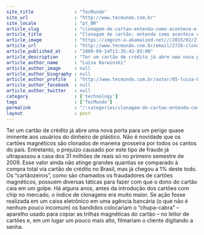 ```yaml
---
site_title               : "TecMundo"
site_url                 : "http://www.tecmundo.com.br"
site_locale              : "pt_BR"
article_slug             : "clonagem-de-cartao-entenda-como-acontece-e-os-riscos"
article_title            : "Clonagem de cartão: entenda como acontece e os riscos"
article_image            : "https://imgnzn-a.akamaized.net///2015/02/27/27113729349319-t1200x480.jpg"
article_url              : "http://www.tecmundo.com.br/email/2726-clonagem-de-cartao-entenda-como-acontece-e-os-riscos.htm"
article_published_at     : "2009-09-14T11:35:43-03:00"
article_description      : "Ter um cartão de crédito já abre uma nova porta para um perigo quase iminente aos usuários do dinheiro de plástico. Não é novidade que os cartões magnéticos são clonados de maneira grosseira por todos os cantos do país. Entretanto, o prejuízo causado por este tipo de fraude já ultrapassou a casa dos 31 milhões de reais só no primeiro semestre de 2009. Esse valor ainda não atinge grandes quantias se comparado à compra total via cartão de crédito no Brasil, mas já chegou a 1% deste todo. Os “cartãozeiros”, como são chamados os fraudadores de cartões magnéticos, possuem diversas táticas para fazer com que o dono do cartão caia em um golpe. Há alguns anos, antes da introdução dos cartões com chip no mercado, o índice de clonagens era muito maior. Se ação fosse realizada em um caixa eletrônico em uma agência bancária (o que não é nenhum pouco incomum) os bandidos colocariam o “chupa-cabra” – aparelho usado para copiar as trilhas magnéticas do cartão – no leitor de cartões e, em um lugar um pouco mais alto, filmariam o cliente digitando a senha."
article_author_name      : "Luísa Barwinski"
article_author_image     : null
article_author_biography : null
article_author_profile   : "http://www.tecmundo.com.br/autor/65-luisa-barwinski/"
article_author_facebook  : null
article_author_twitter   : null
category                 : ['technology']
tags                     : ['TecMundo']
permalink                : "/:categories/clonagem-de-cartao-entenda-como-acontece-e-os-riscos/"
layout                   : post
---
```


Ter um cartão de crédito já abre uma nova porta para um perigo quase iminente aos usuários do dinheiro de plástico. Não é novidade que os cartões magnéticos são clonados de maneira grosseira por todos os cantos do país. Entretanto, o prejuízo causado por este tipo de fraude já ultrapassou a casa dos 31 milhões de reais só no primeiro semestre de 2009. Esse valor ainda não atinge grandes quantias se comparado à compra total via cartão de crédito no Brasil, mas já chegou a 1% deste todo. Os “cartãozeiros”, como são chamados os fraudadores de cartões magnéticos, possuem diversas táticas para fazer com que o dono do cartão caia em um golpe. Há alguns anos, antes da introdução dos cartões com chip no mercado, o índice de clonagens era muito maior. Se ação fosse realizada em um caixa eletrônico em uma agência bancária (o que não é nenhum pouco incomum) os bandidos colocariam o “chupa-cabra” – aparelho usado para copiar as trilhas magnéticas do cartão – no leitor de cartões e, em um lugar um pouco mais alto, filmariam o cliente digitando a senha.
